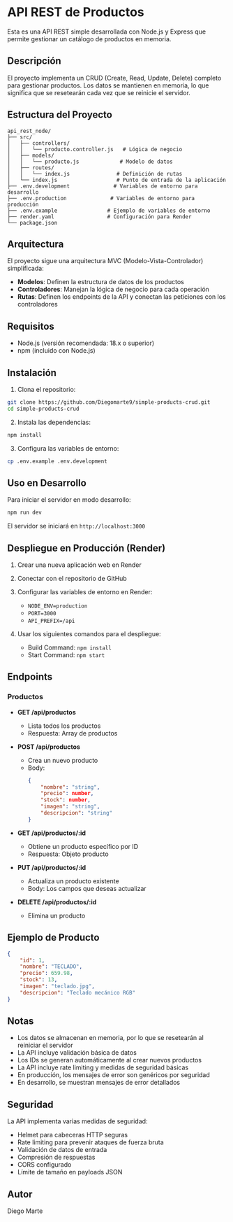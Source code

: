 # API REST de Productos

Esta es una API REST simple desarrollada con Node.js y Express que permite gestionar un catálogo de productos en memoria.

## Descripción

El proyecto implementa un CRUD (Create, Read, Update, Delete) completo para gestionar productos. Los datos se mantienen en memoria, lo que significa que se resetearán cada vez que se reinicie el servidor.

## Estructura del Proyecto

```
api_rest_node/
├── src/
│   ├── controllers/
│   │   └── producto.controller.js   # Lógica de negocio
│   ├── models/
│   │   └── producto.js             # Modelo de datos
│   ├── routes/
│   │   └── index.js               # Definición de rutas
│   └── index.js                   # Punto de entrada de la aplicación
├── .env.development              # Variables de entorno para desarrollo
├── .env.production              # Variables de entorno para producción
├── .env.example                # Ejemplo de variables de entorno
├── render.yaml                 # Configuración para Render
└── package.json
```

## Arquitectura

El proyecto sigue una arquitectura MVC (Modelo-Vista-Controlador) simplificada:

- **Modelos**: Definen la estructura de datos de los productos
- **Controladores**: Manejan la lógica de negocio para cada operación
- **Rutas**: Definen los endpoints de la API y conectan las peticiones con los controladores

## Requisitos

- Node.js (versión recomendada: 18.x o superior)
- npm (incluido con Node.js)

## Instalación

1. Clona el repositorio:
```bash
git clone https://github.com/Diegomarte9/simple-products-crud.git
cd simple-products-crud
```

2. Instala las dependencias:
```bash
npm install
```

3. Configura las variables de entorno:
```bash
cp .env.example .env.development
```

## Uso en Desarrollo

Para iniciar el servidor en modo desarrollo:
```bash
npm run dev
```

El servidor se iniciará en `http://localhost:3000`

## Despliegue en Producción (Render)

1. Crear una nueva aplicación web en Render
2. Conectar con el repositorio de GitHub
3. Configurar las variables de entorno en Render:
   - `NODE_ENV=production`
   - `PORT=3000`
   - `API_PREFIX=/api`

4. Usar los siguientes comandos para el despliegue:
   - Build Command: `npm install`
   - Start Command: `npm start`

## Endpoints

### Productos

- **GET /api/productos**
  - Lista todos los productos
  - Respuesta: Array de productos

- **POST /api/productos**
  - Crea un nuevo producto
  - Body: 
    ```json
    {
        "nombre": "string",
        "precio": number,
        "stock": number,
        "imagen": "string",
        "descripcion": "string"
    }
    ```

- **GET /api/productos/:id**
  - Obtiene un producto específico por ID
  - Respuesta: Objeto producto

- **PUT /api/productos/:id**
  - Actualiza un producto existente
  - Body: Los campos que deseas actualizar

- **DELETE /api/productos/:id**
  - Elimina un producto

## Ejemplo de Producto

```json
{
    "id": 1,
    "nombre": "TECLADO",
    "precio": 659.98,
    "stock": 13,
    "imagen": "teclado.jpg",
    "descripcion": "Teclado mecánico RGB"
}
```

## Notas

- Los datos se almacenan en memoria, por lo que se resetearán al reiniciar el servidor
- La API incluye validación básica de datos
- Los IDs se generan automáticamente al crear nuevos productos
- La API incluye rate limiting y medidas de seguridad básicas
- En producción, los mensajes de error son genéricos por seguridad
- En desarrollo, se muestran mensajes de error detallados

## Seguridad

La API implementa varias medidas de seguridad:
- Helmet para cabeceras HTTP seguras
- Rate limiting para prevenir ataques de fuerza bruta
- Validación de datos de entrada
- Compresión de respuestas
- CORS configurado
- Límite de tamaño en payloads JSON

## Autor

Diego Marte
